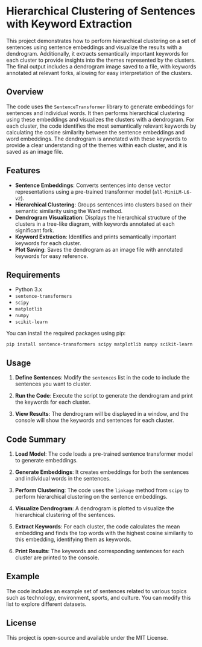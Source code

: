 # Hierarchical Clustering of Sentences with Keyword Extraction

This project demonstrates how to perform hierarchical clustering on a set of sentences using sentence embeddings and visualize the results with a dendrogram. Additionally, it extracts semantically important keywords for each cluster to provide insights into the themes represented by the clusters. The final output includes a dendrogram image saved to a file, with keywords annotated at relevant forks, allowing for easy interpretation of the clusters.

## Overview

The code uses the `SentenceTransformer` library to generate embeddings for sentences and individual words. It then performs hierarchical clustering using these embeddings and visualizes the clusters with a dendrogram. For each cluster, the code identifies the most semantically relevant keywords by calculating the cosine similarity between the sentence embeddings and word embeddings. The dendrogram is annotated with these keywords to provide a clear understanding of the themes within each cluster, and it is saved as an image file.

## Features

- **Sentence Embeddings**: Converts sentences into dense vector representations using a pre-trained transformer model (`all-MiniLM-L6-v2`).
- **Hierarchical Clustering**: Groups sentences into clusters based on their semantic similarity using the Ward method.
- **Dendrogram Visualization**: Displays the hierarchical structure of the clusters in a tree-like diagram, with keywords annotated at each significant fork.
- **Keyword Extraction**: Identifies and prints semantically important keywords for each cluster.
- **Plot Saving**: Saves the dendrogram as an image file with annotated keywords for easy reference.

## Requirements

- Python 3.x
- `sentence-transformers`
- `scipy`
- `matplotlib`
- `numpy`
- `scikit-learn`

You can install the required packages using pip:
```
pip install sentence-transformers scipy matplotlib numpy scikit-learn
```

## Usage

1. **Define Sentences**: Modify the `sentences` list in the code to include the sentences you want to cluster.

2. **Run the Code**: Execute the script to generate the dendrogram and print the keywords for each cluster.

3. **View Results**: The dendrogram will be displayed in a window, and the console will show the keywords and sentences for each cluster.

## Code Summary

1. **Load Model**: The code loads a pre-trained sentence transformer model to generate embeddings.

2. **Generate Embeddings**: It creates embeddings for both the sentences and individual words in the sentences.

3. **Perform Clustering**: The code uses the `linkage` method from `scipy` to perform hierarchical clustering on the sentence embeddings.

4. **Visualize Dendrogram**: A dendrogram is plotted to visualize the hierarchical clustering of the sentences.

5. **Extract Keywords**: For each cluster, the code calculates the mean embedding and finds the top words with the highest cosine similarity to this embedding, identifying them as keywords.

6. **Print Results**: The keywords and corresponding sentences for each cluster are printed to the console.

## Example

The code includes an example set of sentences related to various topics such as technology, environment, sports, and culture. You can modify this list to explore different datasets.

## License

This project is open-source and available under the MIT License.